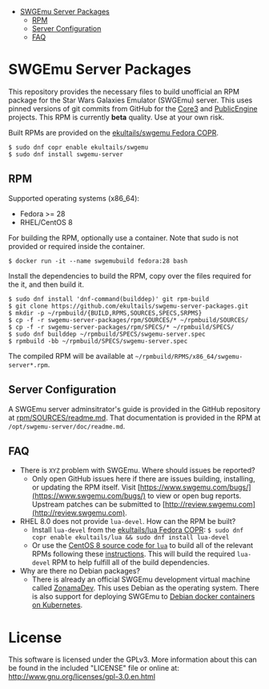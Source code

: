 * [SWGEmu Server Packages](#sgwemu-server-packages)
    * [RPM](#rpm)
    * [Server Configuration](#server-configuration)
    * [FAQ](#faq)


# SWGEmu Server Packages

This repository provides the necessary files to build unofficial an RPM package for the Star Wars Galaxies Emulator (SWGEmu) server. This uses pinned versions of git commits from GitHub for the [Core3](https://github.com/swgemu/Core3) and [PublicEngine](https://github.com/swgemu/PublicEngine) projects. This RPM is currently **beta** quality. Use at your own risk.

Built RPMs are provided on the [ekultails/swgemu Fedora COPR](https://copr.fedorainfracloud.org/coprs/ekultails/swgemu/).

```
$ sudo dnf copr enable ekultails/swgemu
$ sudo dnf install swgemu-server
```


## RPM

Supported operating systems (x86_64):

* Fedora >= 28
* RHEL/CentOS 8

For building the RPM, optionally use a container. Note that sudo is not provided or required inside the container.

```
$ docker run -it --name swgemubuild fedora:28 bash
```

Install the dependencies to build the RPM, copy over the files required for the it, and then build it.

```
$ sudo dnf install 'dnf-command(builddep)' git rpm-build
$ git clone https://github.com/ekultails/swgemu-server-packages.git
$ mkdir -p ~/rpmbuild/{BUILD,RPMS,SOURCES,SPECS,SRPMS}
$ cp -f -r swgemu-server-packages/rpm/SOURCES/* ~/rpmbuild/SOURCES/
$ cp -f -r swgemu-server-packages/rpm/SPECS/* ~/rpmbuild/SPECS/
$ sudo dnf builddep ~/rpmbuild/SPECS/swgemu-server.spec
$ rpmbuild -bb ~/rpmbuild/SPECS/swgemu-server.spec
```

The compiled RPM will be available at `~/rpmbuild/RPMS/x86_64/swgemu-server*.rpm`.


## Server Configuration

A SWGEmu server adminsitrator's guide is provided in the GitHub repository at [rpm/SOURCES/readme.md](rpm/SOURCES/readme.md). That documentation is provided in the RPM at `/opt/swgemu-server/doc/readme.md`.


## FAQ

* There is `XYZ` problem with SWGEmu. Where should issues be reported?
    * Only open GitHub issues here if there are issues building, installing, or updating the RPM itself. Visit [https://www.swgemu.com/bugs/](https://www.swgemu.com/bugs/) to view or open bug reports. Upstream patches can be submitted to [http://review.swgemu.com](http://review.swgemu.com).
* RHEL 8.0 does not provide `lua-devel`. How can the RPM be built?
    * Install `lua-devel` from the [ekultails/lua Fedora COPR](https://copr.fedorainfracloud.org/coprs/ekultails/lua/): `$ sudo dnf copr enable ekultails/lua && sudo dnf install lua-devel`
    * Or use the [CentOS 8 source code for `lua`](https://git.centos.org/rpms/lua/tree/c8) to build all of the relevant RPMs following these [instructions](https://wiki.centos.org/Sources#head-8b5a127334c95d7340a4952ab9622a83988076c0). This will build the required `lua-devel` RPM to help fulfill all of the build dependencies.
* Why are there no Debian packages?
    * There is already an official SWGEmu development virtual machine called [ZonamaDev](https://github.com/Zonama/ZonamaDev). This uses Debian as the operating system. There is also support for deploying SWGEmu to [Debian docker containers on Kubernetes](https://github.com/TheAnswer/Core3/commit/5815f8f975f899f626bf39e8283ae1040f087db7).


# License

This software is licensed under the GPLv3. More information about this can be found in the included "LICENSE" file or online at: http://www.gnu.org/licenses/gpl-3.0.en.html
